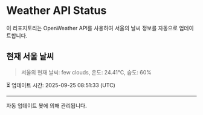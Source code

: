 
# Weather API Status

이 리포지토리는 OpenWeather API를 사용하여 서울의 날씨 정보를 자동으로 업데이트합니다.

## 현재 서울 날씨
> 서울의 현재 날씨: few clouds, 온도: 24.41°C, 습도: 60%

⏳ 업데이트 시간: 2025-09-25 08:51:33 (UTC)

---
자동 업데이트 봇에 의해 관리됩니다.
